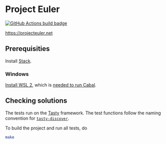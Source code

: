 # Project Euler

[![GitHub Actions build badge](https://github.com/brcrista/Project-Euler-Haskell/workflows/CI/badge.svg)](https://github.com/brcrista/Project-Euler-Haskell/actions?query=workflow%3ACI)

<https://projecteuler.net>

## Prerequisities

Install [Stack](https://docs.haskellstack.org/en/stable/README/).

### Windows

[Install WSL 2](https://docs.microsoft.com/en-us/windows/wsl/install-win10), which 
is [needed to run Cabal](https://github.com/haskell/cabal/issues/6551).

## Checking solutions

The tests run on the [Tasty](https://hackage.haskell.org/package/tasty) framework.
The test functions follow the naming convention for [`tasty-discover`](https://hackage.haskell.org/package/tasty-discover).

To build the project and run all tests, do

```bash
make
```